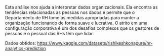 Esta análise nos ajuda a interpretar dados organizacionais. Ela encontra as tendências relacionadas às pessoas nos dados e permite que o Departamento de RH tome as medidas apropriadas para manter a organização funcionando de forma suave e lucrativa. O atrito em uma configuração corporativa é um dos desafios complexos que os gestores de pessoas e o pessoal das RHs têm que lidar.

Dados obtidos: https://www.kaggle.com/datasets/rishikeshkonapure/hr-analytics-prediction 
